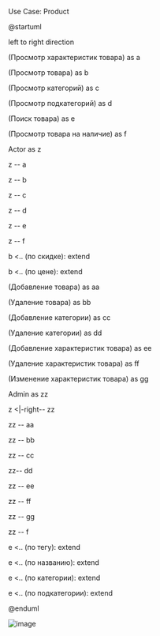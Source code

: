 Use Case: Product

@startuml

left to right direction

(Просмотр характеристик товара) as a

(Просмотр товара) as b


(Просмотр категорий) as c

(Просмотр подкатегорий) as d

(Поиск товара) as e

(Просмотр товара на наличие) as f



Actor as z

z -- a

z -- b

z -- c

z -- d

z -- e

z -- f


b <.. (по скидке): extend

b <.. (по цене): extend


(Добавление товара) as aa

(Удаление товара) as bb

(Добавление категории) as cc

(Удаление категории) as dd

(Добавление характеристик товара) as ee

(Удаление характеристик товара) as ff

(Изменение характеристик товара) as gg


Admin as zz


z <|-right-- zz

 
zz -- aa

zz -- bb

zz -- cc

zz-- dd

zz -- ee

zz -- ff

zz -- gg


zz -- f

e <.. (по тегу): extend

e <.. (по названию): extend

e <.. (по категории): extend

e <.. (по подкатегории): extend

@enduml

![image](https://user-images.githubusercontent.com/104089098/164281154-fee4e49c-ed5c-4640-99bd-2fc428be2724.png)
